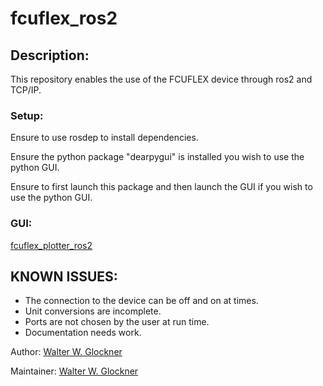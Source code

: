 # fcuflex_ros2

## Description:
This repository enables the use of the FCUFLEX device through ros2 and TCP/IP.

### Setup:
Ensure to use rosdep to install dependencies.

Ensure the python package "dearpygui" is installed you wish to use the python GUI.

Ensure to first launch this package and then launch the GUI if you wish to use the python GUI.

### GUI:
[fcuflex_plotter_ros2](https://github.com/wglockner/fcuflex_plotter_ros2.git)

## KNOWN ISSUES:
* The connection to the device can be off and on at times.
* Unit conversions are incomplete.
* Ports are not chosen by the user at run time.
* Documentation needs work.


Author: [Walter W. Glockner](walter.w.glockner@gmail.com)

Maintainer: [Walter W. Glockner](walter.w.glockner@gmail.com)